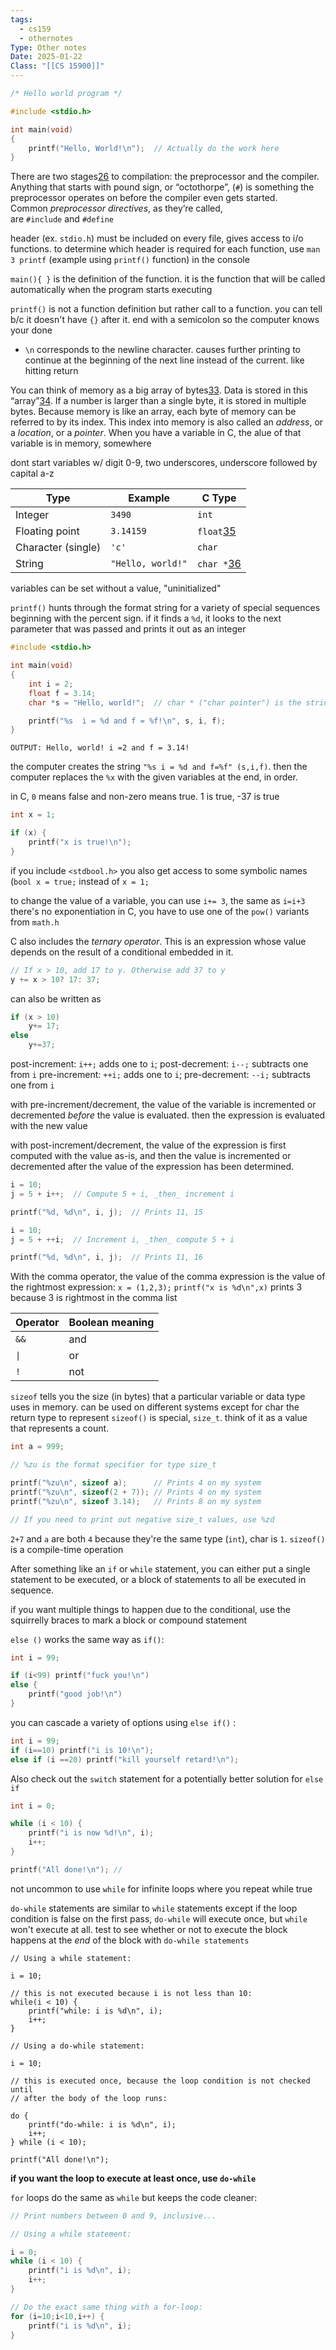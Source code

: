 ```yaml
---
tags:
  - cs159
  - othernotes
Type: Other notes
Date: 2025-01-22
Class: "[[CS 15900]]"
---
```


```c
/* Hello world program */

#include <stdio.h>

int main(void)
{
    printf("Hello, World!\n");  // Actually do the work here
}
```

There are two stages[26](https://beej.us/guide/bgc/html/split-wide/footnotes.html#fn26) to compilation: the preprocessor and the compiler. Anything that starts with pound sign, or “octothorpe”, (`#`) is something the preprocessor operates on before the compiler even gets started. Common _preprocessor directives_, as they’re called, are `#include` and `#define`

header (ex. `stdio.h`) must be included on every file, gives access to i/o functions. to determine which header is required for each function, use `man 3 printf` (example using `printf()` function) in the console

`main(){ }` is the definition of the function. it is the function that will be called automatically  when the program starts executing 

`printf()` is not a function definition but rather call to a function. you can tell b/c it doesn't have `{}` after it. end with a semicolon so the computer knows your done
- `\n` corresponds to the newline character. causes further printing to continue at the beginning of the next line instead of the current. like hitting return

You can think of memory as a big array of bytes[33](https://beej.us/guide/bgc/html/split/footnotes.html#fn33). Data is stored in this “array”[34](https://beej.us/guide/bgc/html/split/footnotes.html#fn34). If a number is larger than a single byte, it is stored in multiple bytes. Because memory is like an array, each byte of memory can be referred to by its index. This index into memory is also called an _address_, or a _location_, or a _pointer_. 
When you have a variable in C, the alue of that variable is in memory, somewhere 

dont start variables w/ digit 0-9, two underscores, underscore followed by capital a-z

| Type               | Example           | C Type                                                                 |
| ------------------ | ----------------- | ---------------------------------------------------------------------- |
| Integer            | `3490`            | `int`                                                                  |
| Floating point     | `3.14159`         | `float`[35](https://beej.us/guide/bgc/html/split/footnotes.html#fn35)  |
| Character (single) | `'c'`             | `char`                                                                 |
| String             | `"Hello, world!"` | `char *`[36](https://beej.us/guide/bgc/html/split/footnotes.html#fn36) |
variables can be set without a value, "uninitialized"

`printf()` hunts through the format string for a variety of special sequences beginning with the percent sign. if it finds a `%d`, it looks to the next parameter that was passed and prints it out as an integer

```C
#include <stdio.h>

int main(void)
{
    int i = 2;
    float f = 3.14;
    char *s = "Hello, world!";  // char * ("char pointer") is the string type

    printf("%s  i = %d and f = %f!\n", s, i, f);
}
```

`OUTPUT: Hello, world! i =2 and f = 3.14!`

the computer creates the string `"%s i = %d and f=%f" (s,i,f)`. then the computer replaces the `%x` with the given variables at the end, in order.

in C, `0` means false and non-zero means true. 1 is true, -37 is true 
```c
int x = 1;

if (x) {
    printf("x is true!\n");
}
```

if you include `<stdbool.h>` you also get access to some symbolic names (`bool x = true;` instead of `x = 1;`

to change the value of a variable, you can use `i+= 3`, the same as `i=i+3`
there's no exponentiation in C, you have to use one of the `pow()` variants from `math.h`


C also includes the _ternary operator_. This is an expression whose value depends on the result of a conditional embedded in it.
```c
// If x > 10, add 17 to y. Otherwise add 37 to y
y += x > 10? 17: 37;
```
can also be written as 
```c
if (x > 10)
	y+= 17;
else
	y+=37;
```

post-increment: `i++;` adds one to `i`; post-decrement: `i--;` subtracts one from `i`
pre-increment: `++i;` adds one to `i`; pre-decrement: `--i;` subtracts one from `i`

with pre-increment/decrement, the value of the variable is incremented or decremented *before* the value is evaluated. then the expression is evaluated with the new value 

with post-increment/decrement, the value of the expression is first computed with the value as-is, and then the value is incremented or decremented after the value of the expression has been determined.

```C
i = 10;
j = 5 + i++;  // Compute 5 + i, _then_ increment i

printf("%d, %d\n", i, j);  // Prints 11, 15
```

```C
i = 10;
j = 5 + ++i;  // Increment i, _then_ compute 5 + i

printf("%d, %d\n", i, j);  // Prints 11, 16
```

With the comma operator, the value of the comma expression is the value of the rightmost expression: `x = (1,2,3);` `printf("x is %d\n",x)` prints 3 because 3 is rightmost in the comma list 

| Operator | Boolean meaning |
| -------- | --------------- |
| `&&`     | and             |
| `\|`     | or              |
| `!`      | not             |
`sizeof` tells you the size (in bytes) that a particular variable or data type uses in memory. can be used on different systems except for char 
the return type to represent `sizeof()` is special, `size_t`. think of it as a value that represents a count.

```C
int a = 999;

// %zu is the format specifier for type size_t

printf("%zu\n", sizeof a);      // Prints 4 on my system
printf("%zu\n", sizeof(2 + 7)); // Prints 4 on my system
printf("%zu\n", sizeof 3.14);   // Prints 8 on my system

// If you need to print out negative size_t values, use %zd
```

`2+7` and `a` are both `4` because they're the same type (`int`), char is `1`. `sizeof()` is a compile-time operation


After something like an `if` or `while` statement, you can either put a single statement to be executed, or a block of statements to all be executed in sequence.

if you want multiple things to happen due to the conditional, use the squirrelly braces to mark a block or compound statement

`else ()` works the same way as `if()`:

```C
int i = 99;

if (i<99) printf("fuck you!\n")
else {
	printf("good job!\n")
}
```


you can cascade a variety of options using `else if()` :

```C
int i = 99;
if (i==10) printf("i is 10!\n");
else if (i ==20) printf("kill yourself retard!\n");
```

Also check out the `switch` statement for a potentially better solution for `else if`


```C
int i = 0;

while (i < 10) {
    printf("i is now %d!\n", i);
    i++;
}

printf("All done!\n"); //
```

not uncommon to use `while` for infinite loops where you repeat while true 

`do-while` statements are similar to `while` statements except if the loop condition is false on the first pass, `do-while` will execute once, but `while` won't execute at all. test to see whether or not to execute the block happens at the *end* of the block with `do-while statements`

```
// Using a while statement:

i = 10;

// this is not executed because i is not less than 10:
while(i < 10) {
    printf("while: i is %d\n", i);
    i++;
}

// Using a do-while statement:

i = 10;

// this is executed once, because the loop condition is not checked until
// after the body of the loop runs:

do {
    printf("do-while: i is %d\n", i);
    i++;
} while (i < 10);

printf("All done!\n");
```

**if you want the loop to execute at least once, use `do-while`**

`for` loops do the same as `while` but keeps the code cleaner:

```C
// Print numbers between 0 and 9, inclusive...

// Using a while statement:

i = 0;
while (i < 10) {
    printf("i is %d\n", i);
    i++;
}

// Do the exact same thing with a for-loop:
for (i=10;i<10,i++) {
	printf("i is %d\n", i);
}
```